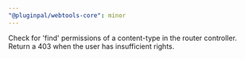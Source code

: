 ```yaml
---
"@pluginpal/webtools-core": minor
---
```


Check for 'find' permissions of a content-type in the router controller. Return a 403 when the user has insufficient rights.
